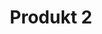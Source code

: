 ---
title: Produkt 2
description: Przykładowy krótki opis produktu
thumbnail: /assets/img/services/telefon.png
---